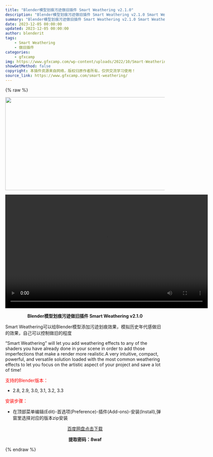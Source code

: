 ```yaml
---
title: "Blender模型划痕污迹做旧插件 Smart Weathering v2.1.0"
description: "Blender模型划痕污迹做旧插件 Smart Weathering v2.1.0 Smart Weathering可以给Blender模型添加污迹划痕效果，模拟历史年代感做旧的效果，自己可以控制做旧..."
summary: "Blender模型划痕污迹做旧插件 Smart Weathering v2.1.0 Smart Weathering可以给Blender模型添加污迹划痕效果，模拟历史年代感做旧的效果，自己可以控制做旧..."
date: 2023-12-05 00:00:00
updated: 2023-12-05 00:00:00
author: blenderit
tags: 
    - Smart Weathering
    - 做旧插件
categories:
    - gfxcamp
img: https://www.gfxcamp.com/wp-content/uploads/2022/10/Smart-Weathering.jpg
showGetMethod: false
copyright: 本插件资源来自网络，版权归原作者所有，仅供交流学习使用！
source_link: https://www.gfxcamp.com/smart-weathering/
---
```


{% raw %}
<div><p><img decoding="async" class="aligncenter size-full wp-image-107875" src="https://www.gfxcamp.com/wp-content/uploads/2022/10/Smart-Weathering.jpg" data-src="https://www.gfxcamp.com/wp-content/uploads/2022/10/Smart-Weathering.jpg" alt="" width="590" height="295" data-srcset="https://www.gfxcamp.com/wp-content/uploads/2022/10/Smart-Weathering.jpg 590w, https://www.gfxcamp.com/wp-content/uploads/2022/10/Smart-Weathering-150x75.jpg 150w" data-sizes="(max-width: 590px) 100vw, 590px"><br>
</p><center><div style="width: 640px;" class="wp-video"><!--[if lt IE 9]><script>document.createElement('video');</script><![endif]-->
<video class="wp-video-shortcode" id="video-107883-1" width="640" height="360" preload="true" controls="controls"><source type="video/mp4" src="https://cloud.video.taobao.com//play/u/80049544/p/2/e/6/t/1/383627185913.mp4?_=1"></source><a href="https://cloud.video.taobao.com//play/u/80049544/p/2/e/6/t/1/383627185913.mp4">https://cloud.video.taobao.com//play/u/80049544/p/2/e/6/t/1/383627185913.mp4</a></video></div></center><p style="text-align: center;"><strong>Blender模型划痕污迹做旧插件 Smart Weathering v2.1.0</strong></p><p>Smart Weathering可以给Blender模型添加污迹划痕效果，模拟历史年代感做旧的效果，自己可以控制做旧的程度</p><p>“Smart Weathering” will let you add weathering effects to any of the shaders you have already done in your scene in order to add those imperfections that make a render more realistic.A very intuitive, compact, powerful, and versatile solution loaded with the most common weathering effects to let you focus on the artistic aspect of your project and save a lot of time!</p><p style="text-align: left;"><span style="color: #ff0000;">支持的Blender版本：</span></p><ul>
<li style="text-align: left;">2.8, 2.9, 3.0, 3.1, 3.2, 3.3</li>
</ul><p><span style="color: #ff0000;">安装步骤：</span></p><ul>
<li>在顶部菜单编辑(Edit)-首选项(Preference)-插件(Add-ons)-安装(Install),弹窗里选择对应的版本zip安装</li>
</ul><p style="text-align: center;"><a class="maxbutton-3 maxbutton maxbutton-baidu" target="_blank" rel="noopener" href="https://pan.baidu.com/s/19YwsptsojCUsLrvUP79Tkw?pwd=8waf"><span class="mb-text">百度网盘点击下载</span></a></p><p style="text-align: center;"><strong>提取密码：8waf</strong></p></div>
<div style="display: none">gfxcamp</div>
{% endraw %}